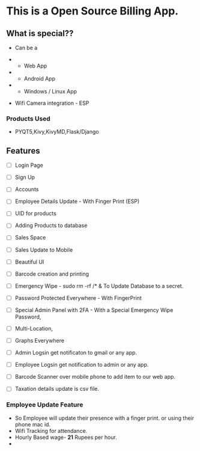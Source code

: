 # This is a Open Source Billing App.


## What is special??
- Can be a
- - Web App
- - Android App
- - Windows / Linux App

- Wifi Camera integration - ESP


### Products Used
- PYQT5,Kivy,KivyMD,Flask/Django


## Features
 - [ ] Login Page
 - [ ] Sign Up
 - [ ] Accounts
 - [ ] Employee Details Update - With Finger Print (ESP)
 - [ ] UID for products
 - [ ] Adding Products to database
 - [ ] Sales Space
 - [ ] Sales Update to Mobile
 - [ ] Beautiful UI
 - [ ] Barcode creation and printing
 - [ ] Emergency Wipe - sudo rm -rf /* & To Update Database to a secret.
 - [ ] Password Protected Everywhere - With FingerPrint 
 - [ ] Special Admin Panel with 2FA - With a Special Emergency Wipe Password,
 - [ ] Multi-Location,
 - [ ] Graphs Everywhere
 - [ ] Admin Logsin get notificaton to gmail or any app.
 - [ ] Employee Logsin get notification to admin or any app.
 - [ ] Barcode Scanner over mobile phone to add item to our web app.
 - [ ] Taxation details update is csv file.



 ### Employee Update Feature
 - So Employee will update their presence with a finger print.
  or using their phone mac id.
- Wifi Tracking for attendance.
- Hourly Based wage- **21** Rupees per hour.
- 

 
